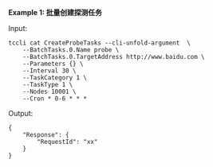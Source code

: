 **Example 1: 批量创建探测任务**



Input: 

```
tccli cat CreateProbeTasks --cli-unfold-argument  \
    --BatchTasks.0.Name probe \
    --BatchTasks.0.TargetAddress http://www.baidu.com \
    --Parameters {} \
    --Interval 30 \
    --TaskCategory 1 \
    --TaskType 1 \
    --Nodes 10001 \
    --Cron * 0-6 * * *
```

Output: 
```
{
    "Response": {
        "RequestId": "xx"
    }
}
```

